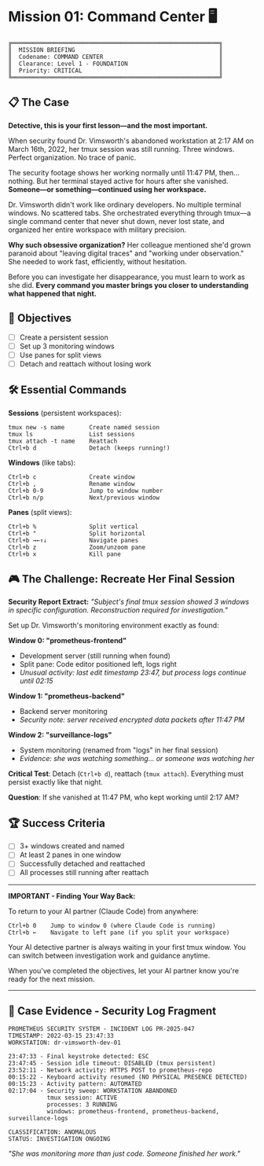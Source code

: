 # Mission 01: Command Center 🖥️

```
╔═══════════════════════════════════════════════════════════╗
║  MISSION BRIEFING                                         ║
║  Codename: COMMAND CENTER                                 ║
║  Clearance: Level 1 - FOUNDATION                          ║
║  Priority: CRITICAL                                       ║
╚═══════════════════════════════════════════════════════════╝
```

## 📋 The Case

**Detective, this is your first lesson—and the most important.**

When security found Dr. Vimsworth's abandoned workstation at 2:17 AM on March 16th, 2022, her tmux session was still running. Three windows. Perfect organization. No trace of panic.

The security footage shows her working normally until 11:47 PM, then... nothing. But her terminal stayed active for hours after she vanished. **Someone—or something—continued using her workspace.**

Dr. Vimsworth didn't work like ordinary developers. No multiple terminal windows. No scattered tabs. She orchestrated everything through tmux—a single command center that never shut down, never lost state, and organized her entire workspace with military precision.

**Why such obsessive organization?** Her colleague mentioned she'd grown paranoid about "leaving digital traces" and "working under observation." She needed to work fast, efficiently, without hesitation.

Before you can investigate her disappearance, you must learn to work as she did. **Every command you master brings you closer to understanding what happened that night.**

## 🎯 Objectives

- [ ] Create a persistent session
- [ ] Set up 3 monitoring windows
- [ ] Use panes for split views
- [ ] Detach and reattach without losing work

## 🛠️ Essential Commands

**Sessions** (persistent workspaces):
```
tmux new -s name       Create named session
tmux ls                List sessions
tmux attach -t name    Reattach
Ctrl+b d               Detach (keeps running!)
```

**Windows** (like tabs):
```
Ctrl+b c               Create window
Ctrl+b ,               Rename window
Ctrl+b 0-9             Jump to window number
Ctrl+b n/p             Next/previous window
```

**Panes** (split views):
```
Ctrl+b %               Split vertical
Ctrl+b "               Split horizontal
Ctrl+b →←↑↓            Navigate panes
Ctrl+b z               Zoom/unzoom pane
Ctrl+b x               Kill pane
```

## 🎮 The Challenge: Recreate Her Final Session

**Security Report Extract:**
*"Subject's final tmux session showed 3 windows in specific configuration. Reconstruction required for investigation."*

Set up Dr. Vimsworth's monitoring environment exactly as found:

**Window 0: "prometheus-frontend"**
- Development server (still running when found)
- Split pane: Code editor positioned left, logs right
- *Unusual activity: last edit timestamp 23:47, but process logs continue until 02:15*

**Window 1: "prometheus-backend"**
- Backend server monitoring
- *Security note: server received encrypted data packets after 11:47 PM*

**Window 2: "surveillance-logs"**
- System monitoring (renamed from "logs" in her final session)
- *Evidence: she was watching something... or someone was watching her*

**Critical Test**: Detach (`Ctrl+b d`), reattach (`tmux attach`). Everything must persist exactly like that night.

**Question**: If she vanished at 11:47 PM, who kept working until 2:17 AM?

## 🏆 Success Criteria

- [ ] 3+ windows created and named
- [ ] At least 2 panes in one window
- [ ] Successfully detached and reattached
- [ ] All processes still running after reattach

---

**IMPORTANT - Finding Your Way Back:**

To return to your AI partner (Claude Code) from anywhere:
```
Ctrl+b 0    Jump to window 0 (where Claude Code is running)
Ctrl+b ←    Navigate to left pane (if you split your workspace)
```

Your AI detective partner is always waiting in your first tmux window. You can switch between investigation work and guidance anytime.

When you've completed the objectives, let your AI partner know you're ready for the next mission.

---

## 📰 Case Evidence - Security Log Fragment

```
PROMETHEUS SECURITY SYSTEM - INCIDENT LOG PR-2025-047
TIMESTAMP: 2022-03-15 23:47:33
WORKSTATION: dr-vimsworth-dev-01

23:47:33 - Final keystroke detected: ESC
23:47:45 - Session idle timeout: DISABLED (tmux persistent)
23:52:11 - Network activity: HTTPS POST to prometheus-repo
00:15:22 - Keyboard activity resumed (NO PHYSICAL PRESENCE DETECTED)
00:15:23 - Activity pattern: AUTOMATED
02:17:04 - Security sweep: WORKSTATION ABANDONED
           tmux session: ACTIVE
           processes: 3 RUNNING
           windows: prometheus-frontend, prometheus-backend, surveillance-logs

CLASSIFICATION: ANOMALOUS
STATUS: INVESTIGATION ONGOING
```

*"She was monitoring more than just code. Someone finished her work."*
